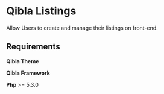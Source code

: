 # Qibla Listings

Allow Users to create and manage their listings on front-end.

## Requirements
**Qibla Theme**

**Qibla Framework**

**Php** >= 5.3.0

